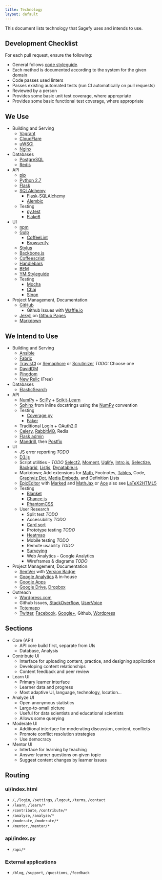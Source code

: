 ```yaml
---
title: Technology
layout: default
---
```


This document lists technology that Sagefy uses and intends to use.

Development Checklist
---------------------

For each pull request, ensure the following:

- General follows [code styleguide](/code_styleguide).
- Each method is documented according to the system for the given domain
- Code passes used linters
- Passes existing automated tests (run CI automatically on pull requests)
- Reviewed by a person
- Provides some basic unit test coverage, where appropriate
- Provides some basic functional test coverage, where appropriate

We Use
------

- Building and Serving
    - [Vagrant](http://www.vagrantup.com/)
    - [CloudFlare](https://www.cloudflare.com/)
    - [uWSGI](http://uwsgi-docs.readthedocs.org/en/latest/)
    - [Nginx](http://wiki.nginx.org/Main)
- Databases
    - [PostgreSQL](http://www.postgresql.org/9.1/interactive/index.html)
    - [Redis](http://redis.io/documentation)
- API
    - [pip](https://pypi.python.org/pypi/pip)
    - [Python 2.7](http:/.python.org/2.7/)
    - [Flask](http://flask.pocoo.org/)
    - [SQLAlchemy](http://www.sqlalchemy.org/)
        - [Flask-SQLAlchemy](http://pythonhosted.org/Flask-SQLAlchemy/)
        - [Alembic](http://alembic.readthedocs.org/en/latest/)
    - Testing
        - [py.test](http://pytest.org/latest/)
        - [Flake8](https://pypi.python.org/pypi/flake8)
- UI
    - [npm](https://npmjs.org/)
    - [Gulp](http://gulpjs.com/)
        - [CoffeeLint](http://www.coffeelint.org/)
        - [Browserify](http://browserify.org/)
    - [Stylus](http://learnboost.github.io/stylus/)
    - [Backbone.js](http://backbonejs.org/)
    - [Coffeescript](http://coffeescript.org/)
    - [Handlebars](http://handlebarsjs.com/)
    - [BEM](http://bem.info/method/)
    - [YM Styleguide](https://github.com/heiskr/ym-styleguide)
    - Testing
        - [Mocha](http://visionmedia.github.io/mocha/)
        - [Chai](http://chaijs.com/)
        - [Sinon](http://sinonjs.org/)
- Project Management, Documentation
    - [GitHub](http://github.com/)
        - Github Issues with [Waffle.io](https://waffle.io/heiskr/sagefy)
    - [Jekyll](http://jekyllrb.com/) on [Github Pages](https://pages.github.com/)
    - [Markdown](http://daringfireball.net/projects/markdown/)

We Intend to Use
----------------

- Building and Serving
    - [Ansible](http://www.ansible.com/)
    - [Fabric](http:/.fabfile.org/en/1.8/)
    - [TravisCI](https://travis-ci.org/) or [Semaphore](https://semaphoreapp.com/) or [Scrutinizer](https://scrutinizer-ci.com/)  _TODO:_ Choose one
    - [DavidDM](https://david-dm.org/)
    - [Pingdom](https://www.pingdom.com/)
    - [New Relic](http://newrelic.com/) (Free)
- Databases
    - [ElasticSearch](https://github.com/elasticsearch/elasticsearch)
- API
    - [NumPy](http://www.numpy.org/) + [SciPy](http://www.scipy.org/) + [Scikit-Learn](http://scikit-learn.org/stable/)
    - [Sphinx](http://sphinx-doc.org/) from inline docstrings using the [NumPy](https://github.com/numpy/numpy/blob/master/doc/HOWTO_DOCUMENT.rst.txt) convention
    - Testing
        - [Coverage.py](http://nedbatchelder.com/code/coverage/)
        - [Faker](https://github.com/joke2k/faker)
    - Traditional Login + [OAuth2.0](http://oauth.net/2/)
    - [Celery](http://www.celeryproject.org/), [RabbitMQ](http://www.rabbitmq.com/), Redis
    - [Flask admin](https://github.com/mrjoes/flask-admin/)
    - [Mandrill](http://mandrill.com/), then [Postfix](http://www.postfix.org/)
- UI
    - JS error reporting _TODO_
    - [D3.js](http://d3js.org/)
    - Script utilities - _TODO_ [Select2](http://ivaynberg.github.io/select2/), [Moment](http://momentjs.com/), [Uglify](https://github.com/mishoo/UglifyJS), [Intro.js](http://usablica.github.io/intro.js/), [Selectize](http://brianreavis.github.io/selectize.js/), [Backgrid](http://backgridjs.com/), [Listjs](http://listjs.com/), [Dynatable.js](http://www.dynatable.com/)
    - Markdown; Add extensions for [Math](http://www.mathjax.org/), Footnotes, [Tables](https://github.com/chjj/marked#tables), Code, [Graphviz Dot](https://github.com/mdaines/viz.js), [Media Embeds](http://sloblog.io/+sloblog/qhdsk2SMoAU/sloblog-dot-io-easy-oembed-powered-media-embeds), and Definition Lists
    - [EpicEditor](https://github.com/OscarGodson/EpicEditor) with [Marked](https://github.com/chjj/marked) and [MathJax](http://www.mathjax.org/) or [Ace](http://ace.c9.io/) also see [LaTeX2HTML5](http://latex2html5.com/)
    - Testing
        - [Blanket](http://blanketjs.org/)
        - [Chance.js](http://chancejs.com/)
        - [PhantomCSS](https://github.com/Huddle/PhantomCSS)
    - User Research
        - Split test _TODO_
        - Accessibility _TODO_
        - [Card sort](http://conceptcodify.com)
        - Prototype testing _TODO_
        - [Heatmap](http://www.crazyegg.com/)
        - Mobile testing _TODO_
        - Remote usability _TODO_
        - [Surveying](http://surveymonkey.com)
        - Web Analytics - Google Analytics
        - Wireframes & diagrams _TODO_
- Project Management, Documentation
    - [SemVer](http://semver.org/) with [Version Badge](http://badge.fury.io/)
    - [Google Analytics](http://google.com/analytics) & in-house
    - [Google Apps](http://apps.google.com)
    - [Google Drive](http://drive.google.com), [Dropbox](http://dropbox.com)
- Outreach
    - [Wordpress.com](http://wordpress.com)
    - Github Issues, [StackOverflow](http://stackoverflow.com), [UserVoice](http://uservoice.com)
    - [Totemapp](http://totemapp.com)
    - [Twitter](http://twitter.com/sagefyorg), [Facebook](https://www.facebook.com/sagefy), [Google+](https://plus.google.com/102422704401628739470/posts), Github, [Wordpress](http://sagefy.wordpress.com/)

## Sections

- Core (API)
    - API core build first, separate from UIs
    - Database, Analysis
- Contribute UI
    - Interface for uploading content, practice, and designing application
    - Developing content relationships
    - Content feedback and peer review
- Learn UI
    - Primary learner interface
    - Learner data and progress
    - Most adaptive UI, language, technology, location...
- Analyze UI
    - Open anonymous statistics
    - Large-to-small picture
    - Useful for data scientists and educational scientists
    - Allows some querying
- Moderate UI
    - Additional interface for moderating discussion, content, conflicts
    - Promote conflict resolution strategies
    - Use democracy
- Mentor UI
    - Interface for learning by teaching
    - Answer learner questions on given topic
    - Suggest content changes by learner issues

Routing
-------

### ui/index.html

- `/`, `/login`, `/settings`, `/logout`, `/terms`, `/contact`
- `/learn`, `/learn/*`
- `/contribute`, `/contribute/*`
- `/analyze`, `/analyze/*`
- `/moderate`, `/moderate/*`
- `/mentor`, `/mentor/*`

### api/index.py

- `/api/*`

### External applications

- `/blog`, `/support`, `/questions`, `/feedback`

